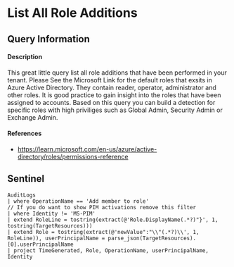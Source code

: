 # List All Role Additions

## Query Information

#### Description
This great little query list all role additions that have been performed in your tenant. Please See the Microsoft Link for the default roles that exsits in Azure Active Directory. They contain reader, operator, administrator and other roles. It is good practice to gain insight into the roles that have been assigned to accounts. Based on this query you can build a detection for specific roles with high priviliges such as Global Admin, Security Admin or Exchange Admin.

#### References
- https://learn.microsoft.com/en-us/azure/active-directory/roles/permissions-reference

## Sentinel
```
AuditLogs
| where OperationName == 'Add member to role'
// If you do want to show PIM activations remove this filter
| where Identity != 'MS-PIM'
| extend RoleLine = tostring(extract(@'Role.DisplayName(.*?)"}', 1, tostring(TargetResources)))
| extend Role = tostring(extract(@'newValue":"\\"(.*?)\\', 1, RoleLine)), userPrincipalName = parse_json(TargetResources).[0].userPrincipalName
| project TimeGenerated, Role, OperationName, userPrincipalName, Identity
```
